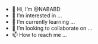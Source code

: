 - 👋 Hi, I’m @NABABD
- 👀 I’m interested in ...
- 🌱 I’m currently learning ...
- 💞️ I’m looking to collaborate on ...
- 📫 How to reach me ...

<!---
NABABD/NABABD is a ✨ special ✨ repository because its `README.md` (this file) appears on your GitHub profile.
You can click the Preview link to take a look at your changes.
--->
